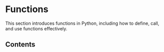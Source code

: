 # Functions

This section introduces functions in Python, including how to define, call, and use functions effectively.

## Contents
